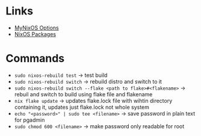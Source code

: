 # Links

- [MyNixOS Options](https://mynixos.com)
- [NixOS Packages](https://search.nixos.org/packages)

# Commands

- `sudo nixos-rebuild test` -> test build
- `sudo nixos-rebuild switch` -> rebuild distro and switch to it
- `sudo nixos-rebuild switch --flake <path to flake>#<flakename>` -> rebuil and switch to build using flake file and flakename
- `nix flake update` -> updates flake.lock file with wihtin directory containing it, updates just flake.lock not whole system
- `echo "<password>" | sudo tee <filename>` -> save password in plain text for pgadmin
- `sudo chmod 600 <filename>` -> make password only readable for root
